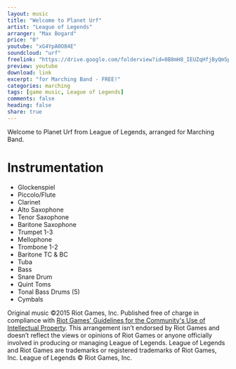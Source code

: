 ```yaml
---
layout: music
title: "Welcome to Planet Urf"
artist: "League of Legends"
arranger: "Max Bogard"
price: "0"
youtube: "xG4YpA0O84E"
soundcloud: "urf"
freelink: "https://drive.google.com/folderview?id=0B8mH8_IEUZqHfjByQm5pNU9SQ1ZQSHF6dWRXdWtsYUoyUUxFV3pqWEYzbWFxMzNuVmh3UEU&usp=sharing"
preview: youtube
download: link
excerpt: "for Marching Band - FREE!"
categories: marching
tags: [game music, League of Legends]
comments: false
heading: false
share: true
---
```


Welcome to Planet Urf from League of Legends, arranged for Marching Band.

# Instrumentation
* Glockenspiel
* Piccolo/Flute
* Clarinet
* Alto Saxophone
* Tenor Saxophone
* Baritone Saxophone
* Trumpet 1-3
* Mellophone
* Trombone 1-2
* Baritone TC & BC
* Tuba
* Bass
* Snare Drum
* Quint Toms
* Tonal Bass Drums (5)
* Cymbals

Original music ©2015 Riot Games, Inc. Published free of charge in compliance with [Riot Games' Guidelines for the Community's Use of Intellectual Property](http://www.riotgames.com/legal-jibber-jabber). This arrangement isn’t endorsed by Riot Games and doesn’t reflect the views or opinions of Riot Games or anyone officially involved in producing or managing League of Legends. League of Legends and Riot Games are trademarks or registered trademarks of Riot Games, Inc. League of Legends © Riot Games, Inc.
